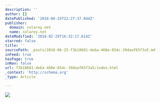 ```yaml
---
description: ''
author: []
datePublished: '2016-06-25T22:27:37.044Z'
publisher:
  domain: solarey.net
  name: solarey.net
dateModified: '2016-02-29T16:32:17.614Z'
starred: false
title: ''
sourcePath: _posts/2016-06-25-f3b18681-de6a-468e-854c-39daaf65f3a5.md
inFeed: true
hasPage: true
inNav: false
url: f3b18681-de6a-468e-854c-39daaf65f3a5/index.html
_context: 'http://schema.org'
_type: Article

---
```

![](http://solarey.net/wp-content/uploads/2015/04/sapiosexual-300x262.jpg)
